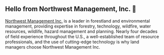 ## Hello from Northwest Management, Inc. 👋
[Northwest Management Inc.](https://northwestmanagement.com/) is a leader in forestland and environmental management, providing expertise in forestry, technology, wildfire, water resources, wildlife, hazard management and planning. Nearly four decades of field experience throughout the U.S., a well-established team of resource professionals, and the use of cutting-edge technology is why land managers choose Northwest Management Inc.
